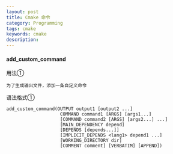 ```yaml
---
layout: post
title: Cmake 命令
category: Programming
tags: cmake
keywords: cmake
description:
---
```


#### add_custom_command

用法①

    为了生成输出文件，添加一条自定义命令

语法格式①

    add_custom_command(OUTPUT output1 [output2 ...]
                        COMMAND command1 [ARGS] [args1...]
                        [COMMAND command2 [ARGS] [args2...] ...]
                        [MAIN_DEPENDENCY depend]
                        [DEPENDS [depends...]]
                        [IMPLICIT_DEPENDS <lang1> depend1 ...]
                        [WORKING_DIRECTORY dir]
                        [COMMENT comment] [VERBATIM] [APPEND])
